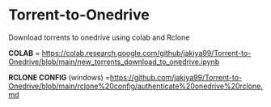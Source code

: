 # Torrent-to-Onedrive

Download torrents to onedrive using colab and Rclone

**COLAB** = https://colab.research.google.com/github/jakiya99/Torrent-to-Onedrive/blob/main/new_torrents_download_to_onedrive.ipynb


**RCLONE CONFIG** (windows) =https://github.com/jakiya99/Torrent-to-Onedrive/blob/main/rclone%20config/authenticate%20onedrive%20rclone.md


